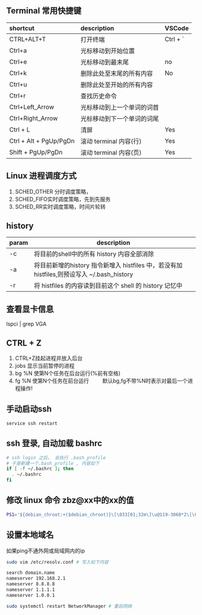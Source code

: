## Terminal 常用快捷键
| shortcut               | description                | VSCode   |
| :--------------------- | :------------------------- | :------- |
| CTRL+ALT+T             | 打开终端                   | Ctrl + ` |
| Ctrl+a                 | 光标移动到开始位置         |          |
| Ctrl+e                 | 光标移动到最末尾           | no       |
| Ctrl+k                 | 删除此处至末尾的所有内容   | No       |
| Ctrl+u                 | 删除此处至开始的所有内容   |          |
| Ctrl+r                 | 查找历史命令               |          |
| Ctrl+Left_Arrow        | 光标移动到上一个单词的词首 |          |
| Ctrl+Right_Arrow       | 光标移动到下一个单词的词尾 |          |
| Ctrl + L               | 清屏                       | Yes      |
| Ctrl + Alt + PgUp/PgDn | 滚动 terminal 内容(行)     | Yes      |
| Shift + PgUp/PgDn      | 滚动 terminal 内容(页)     | Yes      |

## Linux 进程调度方式
1. SCHED_OTHER 分时调度策略，
2. SCHED_FIFO实时调度策略，先到先服务
3. SCHED_RR实时调度策略，时间片轮转

## history
| param | description                                                                                |
| ----- | ------------------------------------------------------------------------------------------ |
| -c    | 将目前的shell中的所有 history 内容全部消除                                                 |
| -a    | 将目前新增的history 指令新增入 histfiles 中，若没有加 histfiles,则预设写入 ~/.bash_history |
| -r    | 将 histfiles 的内容读到目前这个 shell 的 history 记忆中                                    |

## 查看显卡信息
lspci | grep VGA

## CTRL + Z
1. CTRL+Z挂起进程并放入后台
2. jobs 显示当前暂停的进程
3. bg %N 使第N个任务在后台运行(%前有空格)
4. fg %N 使第N个任务在前台运行
　　
默认bg,fg不带%N时表示对最后一个进程操作!

## 手动启动ssh
`service ssh restart`

## ssh 登录, 自动加载 bashrc

```bash
# ssh login 之后， 会执行 .bash_profile
# 于是新建一个.bash_profile , 内容如下
if [ -f ~/.bashrc ]; then
  . ~/.bashrc
fi
```

## 修改 linux 命令 zbz@xx中的xx的值

```bash
PS1='${debian_chroot:+($debian_chroot)}\[\033[01;32m\]\u@119-3060*2\[\033[00m\]:\[\033[01;34m\]\w\[\033[00m\]\$ '
```

## 设置本地域名
如果ping不通外网或局域网内的ip

```bash
sudo vim /etc/resolv.conf # 写入如下内容

search domain.name
nameserver 192.168.2.1
nameserver 8.8.8.8
nameserver 1.1.1.1
nameserver 1.0.0.1

sudo systemctl restart NetworkManager # 重启网络

```
